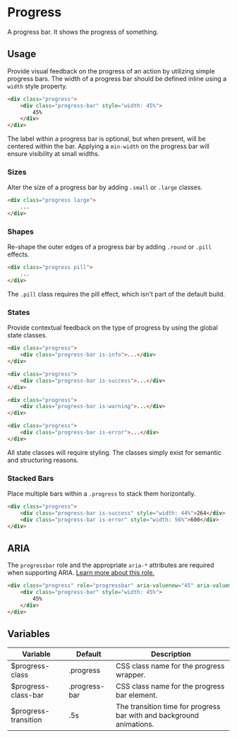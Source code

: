 # Progress #

A progress bar. It shows the progress of something.

## Usage ##

Provide visual feedback on the progress of an action by utilizing simple progress bars.
The width of a progress bar should be defined inline using a `width` style property.

```html
<div class="progress">
    <div class="progress-bar" style="width: 45%">
        45%
    </div>
</div>
```

The label within a progress bar is optional, but when present, will be centered within the bar.
Applying a `min-width` on the progress bar will ensure visibility at small widths.

### Sizes ###

Alter the size of a progress bar by adding `.small` or `.large` classes.

```html
<div class="progress large">
    ...
</div>
```

### Shapes ###

Re-shape the outer edges of a progress bar by adding `.round` or `.pill` effects.

```html
<div class="progress pill">
    ...
</div>
```

<div class="notice is-warning">
    The <code>.pill</code> class requires the pill effect, which isn't part of the default build.
</div>

### States ###

Provide contextual feedback on the type of progress by using the global state classes.

```html
<div class="progress">
    <div class="progress-bar is-info">...</div>
</div>

<div class="progress">
    <div class="progress-bar is-success">...</div>
</div>

<div class="progress">
    <div class="progress-bar is-warning">...</div>
</div>

<div class="progress">
    <div class="progress-bar is-error">...</div>
</div>
```

<div class="notice is-warning">
    All state classes will require styling.
    The classes simply exist for semantic and structuring reasons.
</div>

### Stacked Bars ###

Place multiple bars within a `.progress` to stack them horizontally.

```html
<div class="progress">
    <div class="progress-bar is-success" style="width: 44%">264</div>
    <div class="progress-bar is-error" style="width: 56%">600</div>
</div>
```

## ARIA ##

The `progressbar` role and the appropriate `aria-*` attributes are required when supporting ARIA.
[Learn more about this role.](https://developer.mozilla.org/en-US/docs/Web/Accessibility/ARIA/ARIA_Techniques/Using_the_progressbar_role)

```html
<div class="progress" role="progressbar" aria-valuenow="45" aria-valuemin="0" aria-valuemax="100">
    <div class="progress-bar" style="width: 45%">
        45%
    </div>
</div>
```

## Variables ##

<table class="table is-striped data-table">
    <thead>
        <tr>
            <th>Variable</th>
            <th>Default</th>
            <th>Description</th>
        </tr>
    </thead>
    <tbody>
        <tr>
            <td>$progress-class</td>
            <td>.progress</td>
            <td>CSS class name for the progress wrapper.</td>
        </tr>
        <tr>
            <td>$progress-class-bar</td>
            <td>.progress-bar</td>
            <td>CSS class name for the progress bar element.</td>
        </tr>
        <tr>
            <td>$progress-transition</td>
            <td>.5s</td>
            <td>The transition time for progress bar with and background animations.</td>
        </tr>
    </tbody>
</table>
